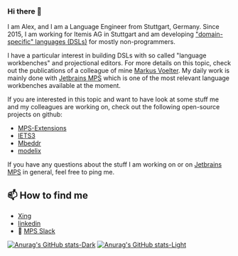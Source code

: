 ### Hi there 👋

I am Alex, and I am a Language Engineer from Stuttgart, Germany. Since 2015, I am working for Itemis AG in Stuttgart and am developing 
["domain-specific" languages (DSLs)](https://en.wikipedia.org/wiki/Domain-specific_language) for mostly non-programmers.

I have a particular interest in building DSLs with so called "language workbenches" and projectional editors. For more details on this topic, check out the publications of a colleague of mine [Markus Voelter](https://voelter.de/publications.html). 
My daily work is mainly done with [Jetbrains MPS](https://www.jetbrains.com/mps/) which is one of the most relevant language workbenches available at the moment.

If you are interested in this topic and want to have look at some stuff me and my colleagues are working on, check out the
following open-source projects on github:

* [MPS-Extensions](https://github.com/JetBrains/MPS-extensions)
* [IETS3](https://github.com/IETS3/iets3.opensource)
* [Mbeddr](https://github.com/mbeddr)
* [modelix](https://github.com/modelix/modelix)

If you have any questions about the stuff I am working on or on [Jetbrains MPS](https://www.jetbrains.com/mps/) in general, feel free to ping me.

## 📫 How to find me
* [Xing](https://www.xing.com/profile/Alexander_Rimer2)
* [linkedin](https://www.linkedin.com/in/alexander-rimer-667ba1230)
* 💬 [MPS Slack](http://slack-mps.jetbrains.com/)

[![Anurag's GitHub stats-Dark](https://github-readme-stats.vercel.app/api?username=arimer&rank_icon=github&icon_color=539BF5&show_icons=true&theme=dark#gh-dark-mode-only)](https://github.com/anuraghazra/github-readme-stats#gh-dark-mode-only)
[![Anurag's GitHub stats-Light](https://github-readme-stats.vercel.app/api?username=arimer&rank_icon=github&icon_color=539BF5&show_icons=true&theme=default#gh-light-mode-only)](https://github.com/anuraghazra/github-readme-stats#gh-light-mode-only)
